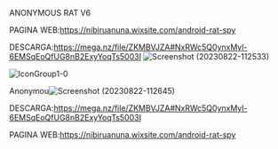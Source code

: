 ANONYMOUS RAT V6

PAGINA WEB:https://nibiruanuna.wixsite.com/android-rat-spy

DESCARGA:https://mega.nz/file/ZKMBVJZA#NxRWc5Q0ynxMyl-6EMSqEoQfUG8nB2ExyYoqTs5003I
![Screenshot (20230822-112533)](https://github.com/AndroidRat/Anonymous-Rat-v6/assets/104788786/503d3680-6eb8-45a1-a60b-d7c4bf9d6f9e)




![IconGroup1-0](https://github.com/AndroidRat/Anonymous-Rat-v6/assets/104788786/80d74fc6-2d51-42a6-83c4-5f3187c3f6ff)



Anonymou![Screenshot (20230822-112645)](https://github.com/AndroidRat/Anonymous-Rat-v6/assets/104788786/b8b7d188-a73b-4dc8-936d-492bfc99bfa9)

DESCARGA:https://mega.nz/file/ZKMBVJZA#NxRWc5Q0ynxMyl-6EMSqEoQfUG8nB2ExyYoqTs5003I

PAGINA WEB:https://nibiruanuna.wixsite.com/android-rat-spy

